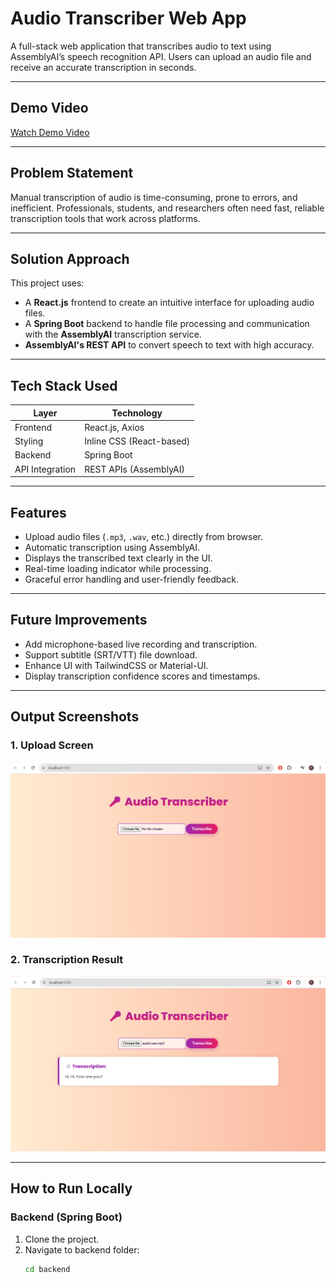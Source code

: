 # Audio Transcriber Web App

A full-stack web application that transcribes audio to text using AssemblyAI’s speech recognition API. Users can upload an audio file and receive an accurate transcription in seconds.

---

##  Demo Video

[Watch Demo Video](https://your-demo-video-link.com)  


---

##  Problem Statement

Manual transcription of audio is time-consuming, prone to errors, and inefficient. Professionals, students, and researchers often need fast, reliable transcription tools that work across platforms.

---

##  Solution Approach

This project uses:
- A **React.js** frontend to create an intuitive interface for uploading audio files.
- A **Spring Boot** backend to handle file processing and communication with the **AssemblyAI** transcription service.
- **AssemblyAI's REST API** to convert speech to text with high accuracy.

---

## Tech Stack Used

| Layer           | Technology              |
|----------------|--------------------------|
| Frontend       | React.js, Axios          |
| Styling        | Inline CSS (React-based) |
| Backend        | Spring Boot              |
| API Integration| REST APIs (AssemblyAI)   |

---

##  Features

- Upload audio files (`.mp3`, `.wav`, etc.) directly from browser.
- Automatic transcription using AssemblyAI.
- Displays the transcribed text clearly in the UI.
- Real-time loading indicator while processing.
- Graceful error handling and user-friendly feedback.

---

##  Future Improvements

- Add microphone-based live recording and transcription.
- Support subtitle (SRT/VTT) file download.
- Enhance UI with TailwindCSS or Material-UI.
- Display transcription confidence scores and timestamps.

---

##  Output Screenshots

### 1. Upload Screen  
![Upload](screenshots/upload_screen.png)

### 2. Transcription Result  
![Transcription](screenshots/transcription_screen.png)


---

##  How to Run Locally

###  Backend (Spring Boot)
1. Clone the project.
2. Navigate to backend folder:
   ```bash
   cd backend

